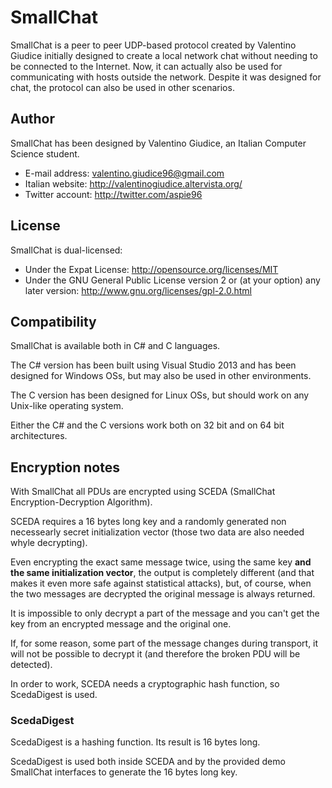 # SmallChat
SmallChat is a peer to peer UDP-based protocol created by Valentino Giudice initially designed to create a local network chat without needing to be connected to the Internet. Now, it can actually also be used for communicating with hosts outside the network. Despite it was designed for chat, the protocol can also be used in other scenarios.


## Author
SmallChat has been designed by Valentino Giudice, an Italian Computer Science student.
- E-mail address: valentino.giudice96@gmail.com
- Italian website: http://valentinogiudice.altervista.org/
- Twitter account: http://twitter.com/aspie96


## License
SmallChat is dual-licensed:
- Under the Expat License: http://opensource.org/licenses/MIT
- Under the GNU General Public License version 2 or (at your option) any later version: http://www.gnu.org/licenses/gpl-2.0.html


## Compatibility
SmallChat is available both in C# and C languages.

The C# version has been built using Visual Studio 2013 and has been designed for Windows OSs, but may also be used in other environments.

The C version has been designed for Linux OSs, but should work on any Unix-like operating system.

Either the C# and the C versions work both on 32 bit and on 64 bit architectures.

## Encryption notes
With SmallChat all PDUs are encrypted using SCEDA (SmallChat Encryption-Decryption Algorithm).

SCEDA requires a 16 bytes long key and a randomly generated non necessearly secret initialization vector (those two data are also needed whyle decrypting).

Even encrypting the exact same message twice, using the same key **and the same initialization vector**, the output is completely different (and that makes it even more safe against statistical attacks), but, of course, when the two messages are decrypted the original message is always returned.

It is impossible to only decrypt a part of the message and you can't get the key from an encrypted message and the original one.

If, for some reason, some part of the message changes during transport, it will not be possible to decrypt it (and therefore the broken PDU will be detected).

In order to work, SCEDA needs a cryptographic hash function, so ScedaDigest is used.


### ScedaDigest
ScedaDigest is a hashing function. Its result is 16 bytes long.

ScedaDigest is used both inside SCEDA and by the provided demo SmallChat interfaces to generate the 16 bytes long key.
